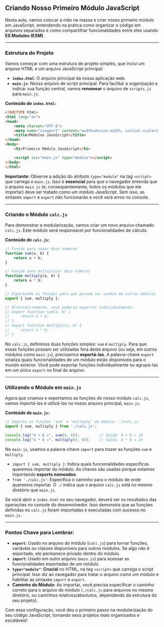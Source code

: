 ## Criando Nosso Primeiro Módulo JavaScript

Nesta aula, vamos colocar a mão na massa e criar nosso primeiro módulo em JavaScript, entendendo na prática como organizar o código em arquivos separados e como compartilhar funcionalidades entre eles usando **ES Modules (ESM)**.

-----

### Estrutura do Projeto

Vamos começar com uma estrutura de projeto simples, que inclui um arquivo HTML e um arquivo JavaScript principal:

  * **`index.html`**: O arquivo principal da nossa aplicação web.
  * **`main.js`**: Nosso arquivo de script principal. Para facilitar a organização e indicar sua função central, vamos **renomear** o arquivo de `scripts.js` para `main.js`.

**Conteúdo de `index.html`:**

```html
<!DOCTYPE html>
<html lang="en">
<head>
    <meta charset="UTF-8">
    <meta name="viewport" content="width=device-width, initial-scale=1.0">
    <title>Módulos JavaScript</title>
</head>
<body>
    <h1>Primeiro Módulo JavaScript</h1>

    <script src="main.js" type="module"></script>
</body>
</html>
```

**Importante:** Observe a adição do atributo `type="module"` na tag `<script>` que carrega o `main.js`. Isso é **essencial** para que o navegador entenda que o arquivo `main.js` (e, consequentemente, todos os módulos que ele importar) deve ser tratado como um módulo JavaScript. Sem isso, as sintaxes `import` e `export` não funcionarão e você verá erros no console.

-----

### Criando o Módulo `calc.js`

Para demonstrar a modularização, vamos criar um novo arquivo chamado `calc.js`. Este módulo será responsável por funcionalidades de cálculo.

**Conteúdo de `calc.js`:**

```javascript
// Função para somar dois números
function sum(a, b) {
    return a + b;
}

// Função para multiplicar dois números
function multiply(a, b) {
    return a * b;
}

// Exportando as funções para que possam ser usadas em outros módulos
export { sum, multiply };

// Alternativamente, você poderia exportar individualmente:
// export function sum(a, b) {
//     return a + b;
// }
// export function multiply(a, b) {
//     return a * b;
// }
```

No `calc.js`, definimos duas funções simples: `sum` e `multiply`. Para que essas funções possam ser utilizadas fora deste arquivo (ou seja, em outros módulos como `main.js`), precisamos **exportá-las**. A palavra-chave `export` sinaliza quais funcionalidades de um módulo estão disponíveis para o mundo exterior. Você pode exportar funções individualmente ou agrupá-las em um único `export` no final do arquivo.

-----

### Utilizando o Módulo em `main.js`

Agora que criamos e exportamos as funções do nosso módulo `calc.js`, vamos importá-las e utilizá-las no nosso arquivo principal, `main.js`.

**Conteúdo de `main.js`:**

```javascript
// Importa as funções 'sum' e 'multiply' do módulo './calc.js'
import { sum, multiply } from './calc.js';

console.log("4 + 6 =", sum(4, 6));         // Saída: 4 + 6 = 10
console.log("4 * 6 =", multiply(4, 6));    // Saída: 4 * 6 = 24
```

No `main.js`, usamos a palavra-chave `import` para trazer as funções `sum` e `multiply`.

  * `import { sum, multiply }`: Indica quais funcionalidades específicas queremos importar do módulo. As chaves são usadas porque estamos importando **exports nomeados**.
  * `from './calc.js'`: Especifica o caminho para o módulo de onde queremos importar. O `./` indica que o arquivo `calc.js` está no mesmo diretório que `main.js`.

Se você abrir o `index.html` no seu navegador, deverá ver os resultados das operações no console do desenvolvedor. Isso demonstra que as funções definidas no `calc.js` foram importadas e executadas com sucesso no `main.js`.

-----

### Pontos Chave para Lembrar:

  * **`export`**: Usado no arquivo do módulo (`calc.js`) para tornar funções, variáveis ou classes disponíveis para outros módulos. Se algo não é exportado, ele permanece privado dentro do módulo.
  * **`import`**: Usado em outro arquivo (`main.js`) para acessar as funcionalidades exportadas de um módulo.
  * **`type="module"`**: **Crucial** no HTML, na tag `<script>` que carrega o script principal. Isso diz ao navegador para tratar o arquivo como um módulo e habilitar as sintaxes `import` e `export`.
  * **Caminho do Módulo**: Ao importar, você precisa especificar o caminho correto para o arquivo do módulo (`./calc.js` para arquivos no mesmo diretório, ou caminhos relativos/absolutos, dependendo da estrutura do seu projeto).

Com essa configuração, você deu o primeiro passo na modularização do seu código JavaScript, tornando seus projetos mais organizados e escaláveis\!
